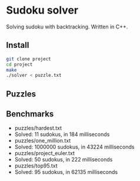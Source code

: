 # Sudoku solver
  Solving sudoku with backtracking. 
  Written in C++.

## Install
  ```bash
  git clone project
  cd project
  make
  ./solver < puzzle.txt
  ```

## Puzzles


## Benchmarks
- puzzles/hardest.txt
- Solved: 11 sudokus, in 184 milliseconds
- puzzles/one_million.txt
- Solved: 1000000 sudokus, in 43224 milliseconds
- puzzles/project_euler.txt
- Solved: 50 sudokus, in 222 milliseconds
- puzzles/top95.txt
- Solved: 95 sudokus, in 62135 milliseconds

